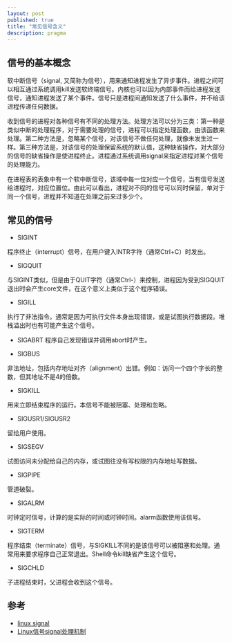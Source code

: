 ```yaml
---
layout: post
published: true
title: "常见信号含义"
description: pragma
---
```

## 信号的基本概念

软中断信号（signal, 又简称为信号），用来通知进程发生了异步事件。进程之间可以相互通过系统调用kill发送软终端信号。内核也可以因为内部事件而给进程发送信号，通知进程发送了某个事件。信号只是进程间通知发送了什么事件，并不给该进程传递任何数据。

收到信号的进程对各种信号有不同的处理方法。处理方法可以分为三类：第一种是类似中断的处理程序，对于需要处理的信号，进程可以指定处理函数，由该函数来处理。第二种方法是，忽略某个信号，对该信号不做任何处理，就像未发生过一样。第三种方法是，对该信号的处理保留系统的默认值，这种缺省操作，对大部分的信号的缺省操作是使进程终止。进程通过系统调用signal来指定进程对某个信号的处理能力。

在进程表的表象中有一个软中断信号，该域中每一位对应一个信号，当有信号发送给进程时，对应位置位。由此可以看出，进程对不同的信号可以同时保留，单对于同一个信号，进程并不知道在处理之前来过多少个。

## 常见的信号

- SIGINT

程序终止（interrupt）信号，在用户键入INTR字符（通常Ctrl+C）时发出。

- SIGQUIT

与SIGINT类似，但是由于QUIT字符（通常Ctrl-）来控制，进程因为受到SIGQUIT退出时会产生core文件，在这个意义上类似于这个程序错误。

- SIGILL 

执行了非法指令。通常是因为可执行文件本身出现错误，或是试图执行数据段。堆栈溢出时也有可能产生这个信号。

- SIGABRT 程序自己发现错误并调用abort时产生。

- SIGBUS 

非法地址，包括内存地址对齐（alignment）出错。例如：访问一个四个字长的整数，但其地址不是4的倍数。

- SIGKILL

用来立即结束程序的运行。本信号不能被阻塞、处理和忽略。

- SIGUSR1/SIGUSR2

留给用户使用。

- SIGSEGV 

试图访问未分配给自己的内存，或试图往没有写权限的内存地址写数据。

- SIGPIPE

管道破裂。

- SIGALRM

时钟定时信号，计算的是实际的时间或时钟时间。alarm函数使用该信号。

- SIGTERM 

程序结束（terminate）信号，与SIGKILL不同的是该信号可以被阻塞和处理。通常用来要求程序自己正常退出。Shell命令kill缺省产生这个信号。

- SIGCHLD

子进程结束时，父进程会收到这个信号。

## 参考
- [linux signal](http://blog.csdn.net/xgjianstart/article/details/4544418)
- [Linux信号signal处理机制](http://www.cnblogs.com/taobataoma/archive/2007/08/30/875743.html)
